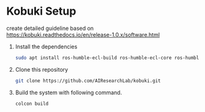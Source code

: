 # Kobuki Setup

create detailed guideline based on https://kobuki.readthedocs.io/en/release-1.0.x/software.html

1. Install the dependencies

    ```bash
    sudo apt install ros-humble-ecl-build ros-humble-ecl-core ros-humble-ecl-lite ros-humble-ecl-console ros-humble-ecl-mobile-robot ros-humble-angles ros-humble-diagnostics ros-humble-joint-state-publisher ros-humble-testing ros-humble-ros-testing
    ```

2. Clone this repository

    ```bash
    git clone https://github.com/AIResearchLab/kobuki.git
    ```

3. Build the system with following command. 
    ```bash
    colcon build
    ```


